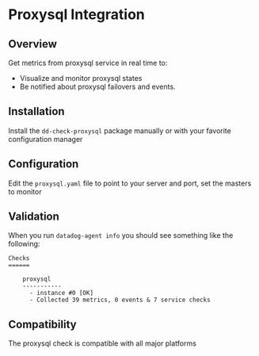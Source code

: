 # Proxysql Integration

## Overview

Get metrics from proxysql service in real time to:

* Visualize and monitor proxysql states
* Be notified about proxysql failovers and events.

## Installation

Install the `dd-check-proxysql` package manually or with your favorite configuration manager

## Configuration

Edit the `proxysql.yaml` file to point to your server and port, set the masters to monitor

## Validation

When you run `datadog-agent info` you should see something like the following:

    Checks
    ======

        proxysql
        -----------
          - instance #0 [OK]
          - Collected 39 metrics, 0 events & 7 service checks

## Compatibility

The proxysql check is compatible with all major platforms

